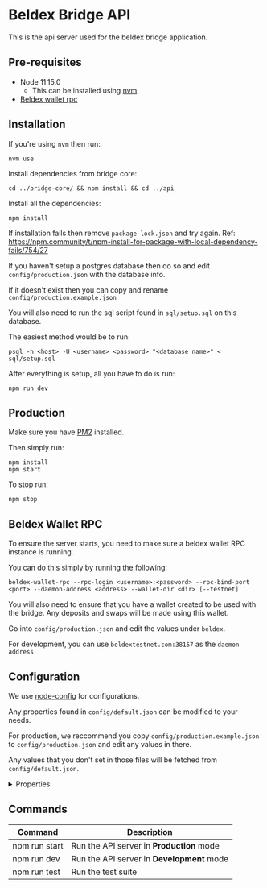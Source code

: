 # Beldex Bridge API

This is the api server used for the beldex bridge application.

## Pre-requisites
  - Node 11.15.0
    - This can be installed using [nvm](https://github.com/nvm-sh/nvm)
  - [Beldex wallet rpc](https://github.com/Beldex-Coin/beldex/releases)

## Installation

If you're using `nvm` then run:
```
nvm use
```

Install dependencies from bridge core:
```
cd ../bridge-core/ && npm install && cd ../api
```

Install all the dependencies:
```
npm install
```
If installation fails then remove `package-lock.json` and try again. Ref: https://npm.community/t/npm-install-for-package-with-local-dependency-fails/754/27

If you haven't setup a postgres database then do so and edit `config/production.json` with the database info.

If it doesn't exist then you can copy and rename `config/production.example.json`

You will also need to run the sql script found in `sql/setup.sql` on this database.

The easiest method would be to run:
```
psql -h <host> -U <username> <password> "<database name>" < sql/setup.sql
```

After everything is setup, all you have to do is run:
```
npm run dev
```

## Production

Make sure you have [PM2](http://pm2.keymetrics.io/docs/usage/quick-start/) installed.

Then simply run:
```
npm install
npm start
```

To stop run:
```
npm stop
```

## Beldex Wallet RPC

To ensure the server starts, you need to make sure a beldex wallet RPC instance is running.

You can do this simply by running the following:
```
beldex-wallet-rpc --rpc-login <username>:<password> --rpc-bind-port <port> --daemon-address <address> --wallet-dir <dir> [--testnet]
```

You will also need to ensure that you have a wallet created to be used with the bridge. Any deposits and swaps will be made using this wallet.

Go into `config/production.json` and edit the values under `beldex`.

For development, you can use `beldextestnet.com:38157` as the `daemon-address`

## Configuration

We use [node-config](https://github.com/lorenwest/node-config) for configurations.

Any properties found in `config/default.json` can be modified to your needs.

For production, we reccommend you copy `config/production.example.json` to `config/production.json` and edit any values in there.


Any values that you don't set in those files will be fetched from `config/default.json`.

<details>
<summary>Properties</summary>

### Descriptions

| Property | Description |
| --- | --- |
| serverPort | The port to run the server on |
| useAPIEncryption | Whether to encrypt `POST` requests |

#### Binance

| Property | Description |
| --- | --- |
| api | The binance api url |
| network | The binance network (testnet/production) |
| symbol | The symbol of the token you are swapping |
| depositAddress | The address to where users will deposit the binance currency to |

#### Database
| Property | Description |
| --- | --- |
| host | The ip or address of the database |
| port | The database port |
| database | The name of the database to use |
| user | The database user |
| password | The database password |

#### Beldex

| Property | Description |
| --- | --- |
| withdrawalFee | The amount of beldex to deduct upon withdrawing |
| walletRPC.host | The ip or address where the RPC can be accessed |
| walletRPC.port | The RPC port |
| walletRPC.username | The RPC username |
| walletRPC.password | The RPC password |
| wallet.filename | The name of the wallet to use for swaps.<br>This is where you will receive and send beldex |
| wallet.password | The password of the wallet |
| wallet.accountIndex | The account index to use for the wallet |

</details>

## Commands

| Command | Description |
| --- | --- |
| npm run start | Run the API server in **Production** mode |
| npm run dev | Run the API server in **Development** mode |
| npm run test | Run the test suite |
